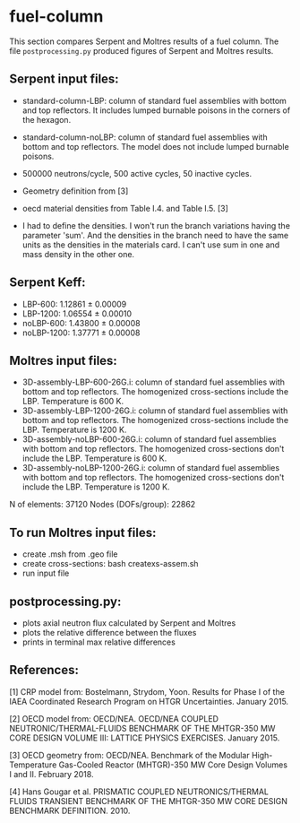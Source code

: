 # fuel-column

This section compares Serpent and Moltres results of a fuel column.
The file `postprocessing.py` produced figures of Serpent and Moltres results.

Serpent input files:
--------------------
* standard-column-LBP: column of standard fuel assemblies with bottom and top reflectors. It includes lumped burnable poisons in the corners of the hexagon.
* standard-column-noLBP: column of standard fuel assemblies with bottom and top reflectors. The model does not include lumped burnable poisons.

* 500000 neutrons/cycle, 500 active cycles, 50 inactive cycles.
* Geometry definition from [3]
* oecd material densities from Table I.4. and Table I.5. [3]
* I had to define the densities. I won't run the branch variations having the parameter 'sum'. And the densities in the branch need to have the same units as the densities in the materials card. I can't use sum in one and mass density in the other one.

Serpent Keff:
-------------
* LBP-600: 1.12861 ± 0.00009
* LBP-1200: 1.06554 ± 0.00010
* noLBP-600: 1.43800 ± 0.00008
* noLBP-1200: 1.37771 ± 0.00008

Moltres input files:
--------------------
* 3D-assembly-LBP-600-26G.i: column of standard fuel assemblies with bottom and top reflectors. The homogenized cross-sections include the LBP. Temperature is 600 K.
* 3D-assembly-LBP-1200-26G.i: column of standard fuel assemblies with bottom and top reflectors. The homogenized cross-sections include the LBP. Temperature is 1200 K.
* 3D-assembly-noLBP-600-26G.i: column of standard fuel assemblies with bottom and top reflectors. The homogenized cross-sections don't include the LBP. Temperature is 600 K.
* 3D-assembly-noLBP-1200-26G.i: column of standard fuel assemblies with bottom and top reflectors. The homogenized cross-sections don't include the LBP. Temperature is 1200 K.

N of elements: 37120
Nodes (DOFs/group): 22862

To run Moltres input files:
---------------------------
* create .msh from .geo file
* create cross-sections: bash createxs-assem.sh
* run input file

postprocessing.py:
------------------
* plots axial neutron flux calculated by Serpent and Moltres
* plots the relative difference between the fluxes
* prints in terminal max relative differences


References:
-----------
[1] CRP model from: Bostelmann, Strydom, Yoon. Results for Phase I of the IAEA Coordinated Research Program on HTGR Uncertainties. January 2015.

[2] OECD model from: OECD/NEA. OECD/NEA COUPLED NEUTRONIC/THERMAL-FLUIDS BENCHMARK OF THE MHTGR-350 MW CORE DESIGN VOLUME III: LATTICE PHYSICS EXERCISES. January 2015.

[3] OECD geometry from: OECD/NEA. Benchmark of the Modular High-Temperature Gas-Cooled Reactor (MHTGR)-350 MW Core Design Volumes I and II. February 2018.

[4] Hans Gougar et al. PRISMATIC COUPLED NEUTRONICS/THERMAL FLUIDS TRANSIENT BENCHMARK OF THE MHTGR-350 MW CORE DESIGN BENCHMARK DEFINITION. 2010.
